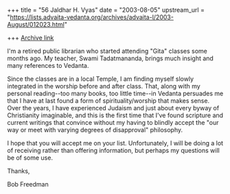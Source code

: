 +++
title = "56 Jaldhar H. Vyas"
date = "2003-08-05"
upstream_url = "https://lists.advaita-vedanta.org/archives/advaita-l/2003-August/012023.html"

+++
[Archive link](https://lists.advaita-vedanta.org/archives/advaita-l/2003-August/012023.html)

I'm a retired public librarian who started attending "Gita" classes some
months ago.  My teacher, Swami Tadatmananda, brings much insight and
many references to Vedanta.

Since the classes are in a local Temple, I am finding myself slowly
integrated in the worship before and after class.  That, along with my
personal reading--too many books, too little time--in Vedanta persuades
me that I have at last found a form of spirituality/worship that makes
sense.  Over the years, I have experienced Judaism and just about every
byway of Christianity imaginable, and this is the first time that I've
found scripture and current writings that convince without my having to
blindly accept the "our way or meet with varying degrees of disapproval"
philosophy.

I hope that you will accept me on your list.  Unfortunately, I will be
doing a lot of receiving rather than offering information, but perhaps
my questions will be of some use.

Thanks,

Bob Freedman


